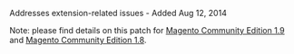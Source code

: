 Addresses extension-related issues - Added Aug 12, 2014

Note: please find details on this patch for [Magento Community Edition 1.9](http://www.magentocommerce.com/knowledge-base/entry/ce19-later-release-notes#ce19-patches) and [Magento Community Edition 1.8](http://www.magentocommerce.com/knowledge-base/entry/ce-18-later-release-notes#patches).
